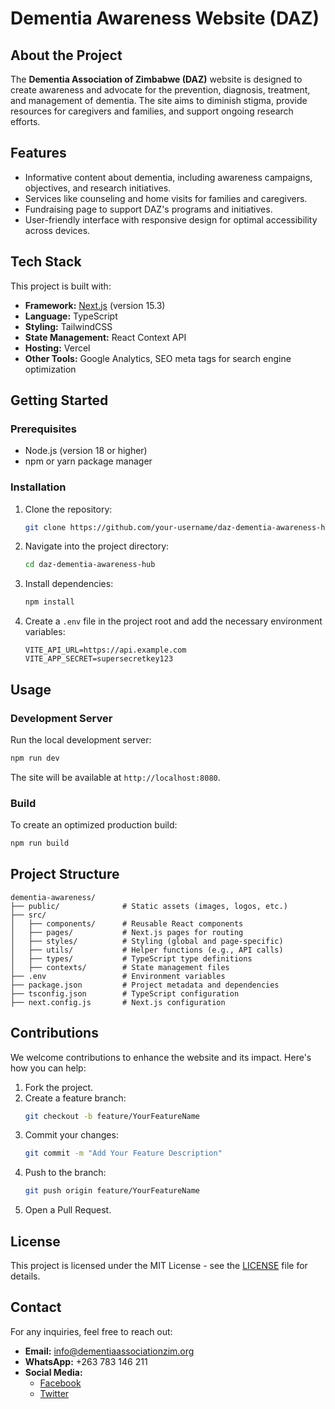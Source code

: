 # Dementia Awareness Website (DAZ)

## About the Project
The **Dementia Association of Zimbabwe (DAZ)** website is designed to create awareness and advocate for the prevention, diagnosis, treatment, and management of dementia. The site aims to diminish stigma, provide resources for caregivers and families, and support ongoing research efforts.

## Features
- Informative content about dementia, including awareness campaigns, objectives, and research initiatives.
- Services like counseling and home visits for families and caregivers.
- Fundraising page to support DAZ's programs and initiatives.
- User-friendly interface with responsive design for optimal accessibility across devices.

## Tech Stack
This project is built with:
- **Framework:** [Next.js](https://nextjs.org/) (version 15.3)
- **Language:** TypeScript
- **Styling:** TailwindCSS
- **State Management:** React Context API
- **Hosting:** Vercel
- **Other Tools:** Google Analytics, SEO meta tags for search engine optimization

## Getting Started

### Prerequisites
- Node.js (version 18 or higher)
- npm or yarn package manager

### Installation
1. Clone the repository:
   ```bash
   git clone https://github.com/your-username/daz-dementia-awareness-hub.git
   ```
2. Navigate into the project directory:
   ```bash
   cd daz-dementia-awareness-hub
   ```
3. Install dependencies:
   ```bash
   npm install
   ```
4. Create a `.env` file in the project root and add the necessary environment variables:
   ```plaintext
   VITE_API_URL=https://api.example.com
   VITE_APP_SECRET=supersecretkey123
   ```

## Usage

### Development Server
Run the local development server:
```bash
npm run dev
```
The site will be available at `http://localhost:8080`.

### Build
To create an optimized production build:
```bash
npm run build
```

## Project Structure
```
dementia-awareness/
├── public/              # Static assets (images, logos, etc.)
├── src/
│   ├── components/      # Reusable React components
│   ├── pages/           # Next.js pages for routing
│   ├── styles/          # Styling (global and page-specific)
│   ├── utils/           # Helper functions (e.g., API calls)
│   ├── types/           # TypeScript type definitions
│   ├── contexts/        # State management files
├── .env                 # Environment variables
├── package.json         # Project metadata and dependencies
├── tsconfig.json        # TypeScript configuration
├── next.config.js       # Next.js configuration
```

## Contributions
We welcome contributions to enhance the website and its impact. Here's how you can help:
1. Fork the project.
2. Create a feature branch:
   ```bash
   git checkout -b feature/YourFeatureName
   ```
3. Commit your changes:
   ```bash
   git commit -m "Add Your Feature Description"
   ```
4. Push to the branch:
   ```bash
   git push origin feature/YourFeatureName
   ```
5. Open a Pull Request.

## License
This project is licensed under the MIT License - see the [LICENSE](./LICENSE) file for details.

## Contact
For any inquiries, feel free to reach out:
- **Email:** [info@dementiaassociationzim.org](mailto:info@dementiaassociationzim.org)
- **WhatsApp:** +263 783 146 211
- **Social Media:**
  - [Facebook](https://facebook.com/dementiaassociationzim)
  - [Twitter](https://twitter.com/DementiaAss-Zim)
